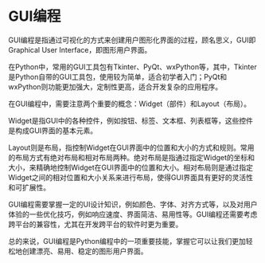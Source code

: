 # GUI编程
GUI编程是指通过可视化的方式来创建用户图形化界面的过程，顾名思义，GUI即Graphical User Interface，即图形用户界面。

在Python中，常用的GUI工具包有Tkinter、PyQt、wxPython等，其中，Tkinter是Python自带的GUI工具包，使用较为简单，适合初学者入门；PyQt和wxPython则功能更加强大，定制性更高，适合开发复杂的应用程序。

在GUI编程中，需要注意两个重要的概念：Widget（部件）和Layout（布局）。

Widget是指GUI中的各种控件，例如按钮、标签、文本框、列表框等，这些控件是构成GUI界面的基本元素。

Layout则是布局，指控制Widget在GUI界面中的位置和大小的方式和规则。常用的布局方式有绝对布局和相对布局两种。绝对布局是指通过指定Widget的坐标和大小，来精确地控制Widget在GUI界面中的位置和大小。相对布局则是通过指定Widget之间的相对位置和大小关系来进行布局，使得GUI界面具有更好的灵活性和可扩展性。

GUI编程需要掌握一定的UI设计知识，例如颜色、字体、对齐方式等，以及对用户体验的一些优化技巧，例如响应速度、界面简洁、易用性等。GUI编程还需要考虑跨平台的兼容性，尤其在开发跨平台的软件时更为重要。

总的来说，GUI编程是Python编程中的一项重要技能，掌握它可以让我们更加轻松地创建漂亮、易用、稳定的图形用户界面。